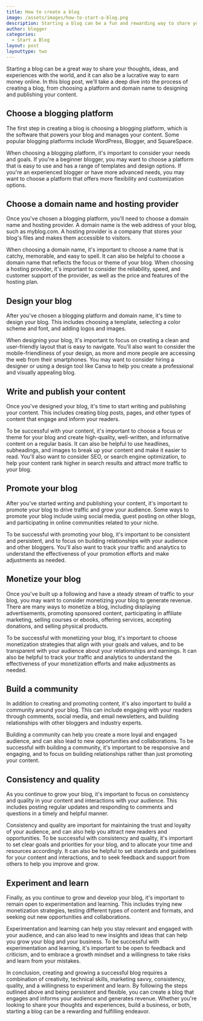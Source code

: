 ```yaml
---
title: How to create a blog
image: /assets/images/how-to-start-a-blog.png
description: Starting a blog can be a fun and rewarding way to share your thoughts, ideas, and experiences with the world. Whether you're an aspiring writer, an expert in your field, or just looking for a creative outlet, a blog can be a great platform for expressing yourself and connecting with others.
author: blogger
categories:
  - Start a Blog
layout: post
layouttype: two
---
```


Starting a blog can be a great way to share your thoughts, ideas, and experiences with the world, and it can also be a lucrative way to earn money online. In this blog post, we'll take a deep dive into the process of creating a blog, from choosing a platform and domain name to designing and publishing your content.

## Choose a blogging platform

The first step in creating a blog is choosing a blogging platform, which is the software that powers your blog and manages your content. Some popular blogging platforms include WordPress, Blogger, and SquareSpace.

When choosing a blogging platform, it's important to consider your needs and goals. If you're a beginner blogger, you may want to choose a platform that is easy to use and has a range of templates and design options. If you're an experienced blogger or have more advanced needs, you may want to choose a platform that offers more flexibility and customization options.

## Choose a domain name and hosting provider

Once you've chosen a blogging platform, you'll need to choose a domain name and hosting provider. A domain name is the web address of your blog, such as myblog.com. A hosting provider is a company that stores your blog's files and makes them accessible to visitors.

When choosing a domain name, it's important to choose a name that is catchy, memorable, and easy to spell. It can also be helpful to choose a domain name that reflects the focus or theme of your blog. When choosing a hosting provider, it's important to consider the reliability, speed, and customer support of the provider, as well as the price and features of the hosting plan.

## Design your blog

After you've chosen a blogging platform and domain name, it's time to design your blog. This includes choosing a template, selecting a color scheme and font, and adding logos and images.

When designing your blog, it's important to focus on creating a clean and user-friendly layout that is easy to navigate. You'll also want to consider the mobile-friendliness of your design, as more and more people are accessing the web from their smartphones. You may want to consider hiring a designer or using a design tool like Canva to help you create a professional and visually appealing blog.

## Write and publish your content

Once you've designed your blog, it's time to start writing and publishing your content. This includes creating blog posts, pages, and other types of content that engage and inform your readers.

To be successful with your content, it's important to choose a focus or theme for your blog and create high-quality, well-written, and informative content on a regular basis. It can also be helpful to use headlines, subheadings, and images to break up your content and make it easier to read. You'll also want to consider SEO, or search engine optimization, to help your content rank higher in search results and attract more traffic to your blog.

## Promote your blog

After you've started writing and publishing your content, it's important to promote your blog to drive traffic and grow your audience. Some ways to promote your blog include using social media, guest posting on other blogs, and participating in online communities related to your niche.

To be successful with promoting your blog, it's important to be consistent and persistent, and to focus on building relationships with your audience and other bloggers. You'll also want to track your traffic and analytics to understand the effectiveness of your promotion efforts and make adjustments as needed.

## Monetize your blog

Once you've built up a following and have a steady stream of traffic to your blog, you may want to consider monetizing your blog to generate revenue. There are many ways to monetize a blog, including displaying advertisements, promoting sponsored content, participating in affiliate marketing, selling courses or ebooks, offering services, accepting donations, and selling physical products.

To be successful with monetizing your blog, it's important to choose monetization strategies that align with your goals and values, and to be transparent with your audience about your relationships and earnings. It can also be helpful to track your traffic and analytics to understand the effectiveness of your monetization efforts and make adjustments as needed.

## Build a community

In addition to creating and promoting content, it's also important to build a community around your blog. This can include engaging with your readers through comments, social media, and email newsletters, and building relationships with other bloggers and industry experts.

Building a community can help you create a more loyal and engaged audience, and can also lead to new opportunities and collaborations. To be successful with building a community, it's important to be responsive and engaging, and to focus on building relationships rather than just promoting your content.

## Consistency and quality

As you continue to grow your blog, it's important to focus on consistency and quality in your content and interactions with your audience. This includes posting regular updates and responding to comments and questions in a timely and helpful manner.

Consistency and quality are important for maintaining the trust and loyalty of your audience, and can also help you attract new readers and opportunities. To be successful with consistency and quality, it's important to set clear goals and priorities for your blog, and to allocate your time and resources accordingly. It can also be helpful to set standards and guidelines for your content and interactions, and to seek feedback and support from others to help you improve and grow.

## Experiment and learn

Finally, as you continue to grow and develop your blog, it's important to remain open to experimentation and learning. This includes trying new monetization strategies, testing different types of content and formats, and seeking out new opportunities and collaborations.

Experimentation and learning can help you stay relevant and engaged with your audience, and can also lead to new insights and ideas that can help you grow your blog and your business. To be successful with experimentation and learning, it's important to be open to feedback and criticism, and to embrace a growth mindset and a willingness to take risks and learn from your mistakes.

In conclusion, creating and growing a successful blog requires a combination of creativity, technical skills, marketing savvy, consistency, quality, and a willingness to experiment and learn. By following the steps outlined above and being persistent and flexible, you can create a blog that engages and informs your audience and generates revenue. Whether you're looking to share your thoughts and experiences, build a business, or both, starting a blog can be a rewarding and fulfilling endeavor.
